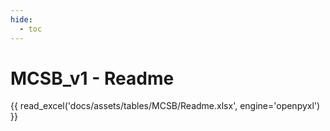 ```yaml
---
hide:  
  - toc
---
```

# MCSB_v1 - Readme

{{ read_excel('docs/assets/tables/MCSB/Readme.xlsx', engine='openpyxl') }}
